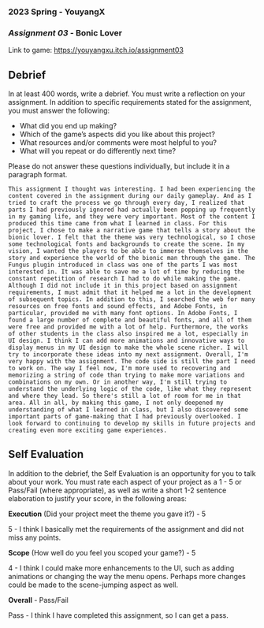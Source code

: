 ### **2023 Spring** - YouyangX
### *Assignment 03* - Bonic Lover
Link to game: https://youyangxu.itch.io/assignment03

## **Debrief**
In at least 400 words, write a debrief. You must write a reflection on your assignment. In addition to specific requirements stated for the assignment, you must answer the following:

- What did you end up making?
- Which of the game’s aspects did you like about this project?
- What resources and/or comments were most helpful to you?
- What will you repeat or do differently next time?

Please do not answer these questions individually, but include it in a paragraph format.

	This assignment I thought was interesting. I had been experiencing the content covered in the assignment during our daily gameplay. And as I tried to craft the process we go through every day, I realized that parts I had previously ignored had actually been popping up frequently in my gaming life, and they were very important. Most of the content I produced this time came from what I learned in class. For this project, I chose to make a narrative game that tells a story about the bionic lover. I felt that the theme was very technological, so I chose some technological fonts and backgrounds to create the scene. In my vision, I wanted the players to be able to immerse themselves in the story and experience the world of the bionic man through the game. The Fungus plugin introduced in class was one of the parts I was most interested in. It was able to save me a lot of time by reducing the constant repetition of research I had to do while making the game. Although I did not include it in this project based on assignment requirements, I must admit that it helped me a lot in the development of subsequent topics. In addition to this, I searched the web for many resources on free fonts and sound effects, and Adobe Fonts, in particular, provided me with many font options. In Adobe Fonts, I found a large number of complete and beautiful fonts, and all of them were free and provided me with a lot of help. Furthermore, the works of other students in the class also inspired me a lot, especially in UI design. I think I can add more animations and innovative ways to display menus in my UI design to make the whole scene richer. I will try to incorporate these ideas into my next assignment. Overall, I'm very happy with the assignment. The code side is still the part I need to work on. The way I feel now, I'm more used to recovering and memorizing a string of code than trying to make more variations and combinations on my own. Or in another way, I'm still trying to understand the underlying logic of the code, like what they represent and where they lead. So there's still a lot of room for me in that area. All in all, by making this game, I not only deepened my understanding of what I learned in class, but I also discovered some important parts of game-making that I had previously overlooked. I look forward to continuing to develop my skills in future projects and creating even more exciting game experiences. 
     

## **Self Evaluation**
In addition to the debrief, the Self Evaluation is an opportunity for you to talk about your work. You must rate each aspect of your project as a 1 - 5 or Pass/Fail (where appropriate), as well as write a short 1-2 sentence elaboration to justify your score, in the following areas:


**Execution** (Did your project meet the theme you gave it?) - 5

5 - I think I basically met the requirements of the assignment and did not miss any points.


**Scope** (How well do you feel you scoped your game?) - 5

4 - I think I could make more enhancements to the UI, such as adding animations or changing the way the menu opens. Perhaps more changes could be made to the scene-jumping aspect as well.


**Overall** - Pass/Fail

Pass - I think I have completed this assignment, so I can get a pass.
